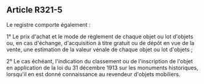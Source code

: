 Article R321-5
----
Le registre comporte également :

1° Le prix d'achat et le mode de règlement de chaque objet ou lot d'objets ou,
en cas d'échange, d'acquisition à titre gratuit ou de dépôt en vue de la vente,
une estimation de la valeur vénale de chaque objet ou lot d'objets ;

2° Le cas échéant, l'indication du classement ou de l'inscription de l'objet en
application de la loi du 31 décembre 1913 sur les monuments historiques,
lorsqu'il en est donné connaissance au revendeur d'objets mobiliers.
